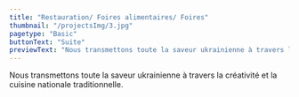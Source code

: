 ```yaml
---
title: "Restauration/ Foires alimentaires/ Foires"
thumbnail: "/projectsImg/3.jpg"
pagetype: "Basic"
buttonText: "Suite"
previewText: "Nous transmettons toute la saveur ukrainienne à travers la créativité et la cuisine nationale traditionnelle."
---
```


Nous transmettons toute la saveur ukrainienne à travers la créativité et la cuisine nationale traditionnelle.
